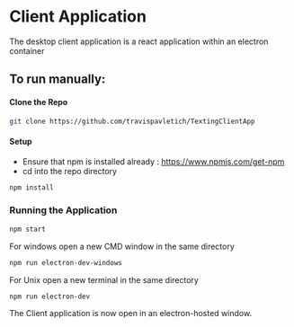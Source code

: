 # Client Application

The desktop client application is a react application within an electron container

## To run manually:

#### Clone the Repo
```bash
git clone https://github.com/travispavletich/TextingClientApp
```

#### Setup
 - Ensure that npm is installed already : https://www.npmjs.com/get-npm
 - cd into the repo directory
 ```bash 
npm install 
```

### Running the Application
```bash
npm start
```

For windows open a new CMD window in the same directory
```bash
npm run electron-dev-windows
```

For Unix open a new terminal in the same directory
```bash
npm run electron-dev
```

The Client application is now open in an electron-hosted window.

